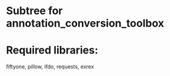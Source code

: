 # Subtree for annotation_conversion_toolbox

# Required libraries: 
fiftyone, pillow, ifdo, requests, exrex